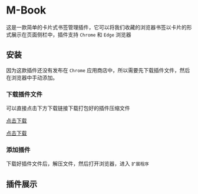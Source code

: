 # M-Book
这是一款简单的卡片式书签管理插件，它可以将我们收藏的浏览器书签以卡片的形式展示在页面侧栏中，插件支持 `Chrome` 和 `Edge` 浏览器

## 安装
因为这款插件还没有发布在 `Chrome` 应用商店中，所以需要先下载插件文件，然后在浏览器中手动添加。

### 下载插件文件
可以直接点击下方下载链接下载打包好的插件压缩文件   

[点击下载](/resouce/bookmark.zip)

<a href="[/resouce/bookmark.zip](https://github.com/wzCoding/bookmarks/blob/main/resouce/bookmark.zip)" download>点击下载</a>


### 添加插件
下载好插件文件后，解压文件，然后打开浏览器，进入 `扩展程序`

## 插件展示